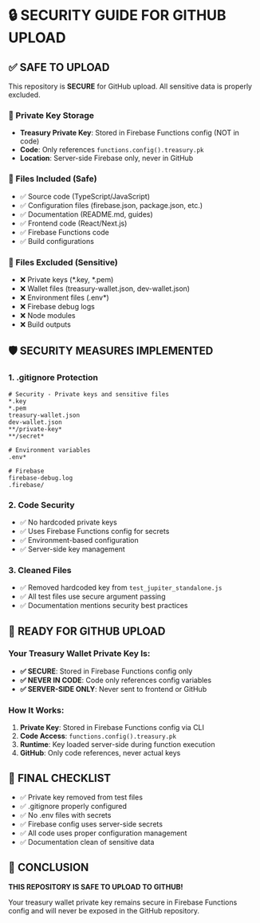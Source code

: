 # 🔒 SECURITY GUIDE FOR GITHUB UPLOAD

## ✅ SAFE TO UPLOAD
This repository is **SECURE** for GitHub upload. All sensitive data is properly excluded.

### 🔐 Private Key Storage
- **Treasury Private Key**: Stored in Firebase Functions config (NOT in code)
- **Code**: Only references `functions.config().treasury.pk` 
- **Location**: Server-side Firebase only, never in GitHub

### 📁 Files Included (Safe)
- ✅ Source code (TypeScript/JavaScript)
- ✅ Configuration files (firebase.json, package.json, etc.)
- ✅ Documentation (README.md, guides)
- ✅ Frontend code (React/Next.js)
- ✅ Firebase Functions code
- ✅ Build configurations

### 🚫 Files Excluded (Sensitive)
- ❌ Private keys (*.key, *.pem)
- ❌ Wallet files (treasury-wallet.json, dev-wallet.json)
- ❌ Environment files (.env*)
- ❌ Firebase debug logs
- ❌ Node modules
- ❌ Build outputs

## 🛡️ SECURITY MEASURES IMPLEMENTED

### 1. .gitignore Protection
```
# Security - Private keys and sensitive files
*.key
*.pem
treasury-wallet.json
dev-wallet.json
**/private-key*
**/secret*

# Environment variables  
.env*

# Firebase
firebase-debug.log
.firebase/
```

### 2. Code Security
- ✅ No hardcoded private keys
- ✅ Uses Firebase Functions config for secrets
- ✅ Environment-based configuration
- ✅ Server-side key management

### 3. Cleaned Files
- ✅ Removed hardcoded key from `test_jupiter_standalone.js`
- ✅ All test files use secure argument passing
- ✅ Documentation mentions security best practices

## 🚀 READY FOR GITHUB UPLOAD

### Your Treasury Wallet Private Key Is:
- **✅ SECURE**: Stored in Firebase Functions config only
- **✅ NEVER IN CODE**: Code only references config variables
- **✅ SERVER-SIDE ONLY**: Never sent to frontend or GitHub

### How It Works:
1. **Private Key**: Stored in Firebase Functions config via CLI
2. **Code Access**: `functions.config().treasury.pk`
3. **Runtime**: Key loaded server-side during function execution
4. **GitHub**: Only code references, never actual keys

## 📝 FINAL CHECKLIST

- ✅ Private key removed from test files
- ✅ .gitignore properly configured
- ✅ No .env files with secrets
- ✅ Firebase config uses server-side secrets
- ✅ All code uses proper configuration management
- ✅ Documentation clean of sensitive data

## 🎯 CONCLUSION

**THIS REPOSITORY IS SAFE TO UPLOAD TO GITHUB!**

Your treasury wallet private key remains secure in Firebase Functions config and will never be exposed in the GitHub repository. 